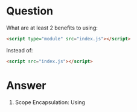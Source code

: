 # Question

What are at least 2 benefits to using:

```html
<script type="module" src="index.js"></script>
```

Instead of:

```html
<script src="index.js"></script>
```

# Answer
1. Scope Encapsulation: Using <script type="module"> ensures that the code inside index.js runs in its own scope. This means variables or functions declared in the module won't pollute the global scope, reducing the risk of naming conflicts. 

2. Modules allow the use of ES6 import and export syntax, enabling more structured and maintainable codebases. This makes it easier to break down code into smaller, reusable components.


# Teacher Feedback